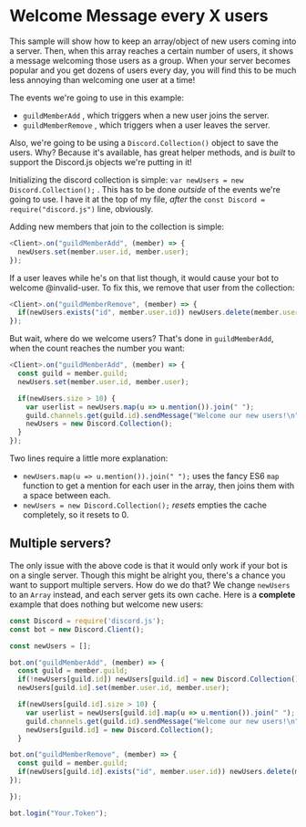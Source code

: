 # Welcome Message every X users

This sample will show how to keep an array/object of new users coming into a server. Then, when this array reaches a certain number of users, it shows a message welcoming those users as a group. When your server becomes popular and you get dozens of users every day, you will find this to be much less annoying than welcoming one user at a time!

The events we're going to use in this example:

* `guildMemberAdd` , which triggers when a new user joins the server.
* `guildMemberRemove` , which triggers when a user leaves the server.

Also, we're going to be using a `Discord.Collection()` object to save the users. Why? Because it's available, has great helper methods, and is _built_ to support the Discord.js objects we're putting in it!

Initializing the discord collection is simple: `var newUsers = new Discord.Collection();` . This has to be done _outside_ of the events we're going to use. I have it at the top of my file, _after_ the `const Discord = require("discord.js")` line, obviously.

Adding new members that join to the collection is simple:

```js
<Client>.on("guildMemberAdd", (member) => {
  newUsers.set(member.user.id, member.user);
});
```

If a user leaves while he's on that list though, it would cause your bot to welcome @invalid-user. To fix this, we remove that user from the collection:

```js
<Client>.on("guildMemberRemove", (member) => {
  if(newUsers.exists("id", member.user.id)) newUsers.delete(member.user.id);
});
```

But wait, where do we welcome users? That's done in `guildMemberAdd`, when the count reaches the number you want:

```js
<Client>.on("guildMemberAdd", (member) => {
  const guild = member.guild;
  newUsers.set(member.user.id, member.user);

  if(newUsers.size > 10) {
    var userlist = newUsers.map(u => u.mention()).join(" ");
    guild.channels.get(guild.id).sendMessage("Welcome our new users!\n"+userlist);
    newUsers = new Discord.Collection();
  }
});
```

Two lines require a little more explanation:

* `newUsers.map(u => u.mention()).join(" ");` uses the fancy ES6 `map` function to get a mention for each user in the array, then joins them with a space between each.
* `newUsers = new Discord.Collection();` _resets_ empties the cache completely, so it resets to 0.

## Multiple servers?

The only issue with the above code is that it would only work if your bot is on a single server. Though this might be alright you, there's a chance you want to support multiple servers. How do we do that? We change `newUsers` to an `Array` instead, and each server gets its own cache. Here is a **complete** example that does nothing but welcome new users:

```js
const Discord = require('discord.js');
const bot = new Discord.Client();

const newUsers = [];

bot.on("guildMemberAdd", (member) => {
  const guild = member.guild;
  if(!newUsers[guild.id]) newUsers[guild.id] = new Discord.Collection();
  newUsers[guild.id].set(member.user.id, member.user);

  if(newUsers[guild.id].size > 10) {
    var userlist = newUsers[guild.id].map(u => u.mention()).join(" ");
    guild.channels.get(guild.id).sendMessage("Welcome our new users!\n"+userlist);
    newUsers[guild.id] = new Discord.Collection();
  }

bot.on("guildMemberRemove", (member) => {
  const guild = member.guild;
  if(newUsers[guild.id].exists("id", member.user.id)) newUsers.delete(member.user.id);
});

});

bot.login("Your.Token");
```



